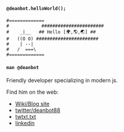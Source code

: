 #### `@deanbot.helloWorld();`
```
#=============
#            #######################
#    _|__   ## Hello [🌍,🌎,🌏] ## 
#   ((O O) #######################  
#    | --|                          
#   /  ===\
#=============
```

#### `man @deanbot`

Friendly developer specializing in modern js.

Find him on the web: 

- [Wiki/Blog site](https://spiritedrefactor.net)
- [twitter/deanbot88](https://twitter.com/deanbot88)
- [twtxt.txt](https://spiritedrefactor.net/twtxt.txt)
- [linkedin](https://www.linkedin.com/in/deanverleger)
